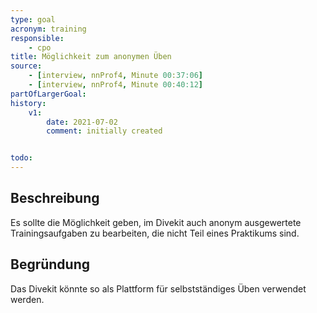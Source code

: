 ```yaml
---
type: goal
acronym: training
responsible: 
    - cpo
title: Möglichkeit zum anonymen Üben
source:
    - [interview, nnProf4, Minute 00:37:06]
    - [interview, nnProf4, Minute 00:40:12]
partOfLargerGoal: 
history:
    v1:
        date: 2021-07-02
        comment: initially created


todo: 
---
```


## Beschreibung

Es sollte die Möglichkeit geben, im Divekit auch anonym ausgewertete Trainingsaufgaben zu bearbeiten, die nicht Teil eines Praktikums sind.

## Begründung

Das Divekit könnte so als Plattform für selbstständiges Üben verwendet werden.